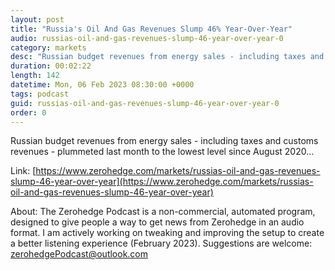 ```yaml
---
layout: post
title: "Russia's Oil And Gas Revenues Slump 46% Year-Over-Year"
audio: russias-oil-and-gas-revenues-slump-46-year-over-year-0
category: markets
desc: "Russian budget revenues from energy sales - including taxes and customs revenues - plummeted last month to the lowest level since August 2020..."
duration: 00:02:22
length: 142
datetime: Mon, 06 Feb 2023 08:30:00 +0000
tags: podcast
guid: russias-oil-and-gas-revenues-slump-46-year-over-year-0
order: 0
---
```

Russian budget revenues from energy sales - including taxes and customs revenues - plummeted last month to the lowest level since August 2020...

Link: [https://www.zerohedge.com/markets/russias-oil-and-gas-revenues-slump-46-year-over-year](https://www.zerohedge.com/markets/russias-oil-and-gas-revenues-slump-46-year-over-year)

About: The Zerohedge Podcast is a non-commercial, automated program, designed to give people a way to get news from Zerohedge in an audio format.  I am actively working on tweaking and improving the setup to create a better listening experience (February 2023).  Suggestions are welcome: [zerohedgePodcast@outlook.com](mailto:zerohedgePodcast@outlook.com)
